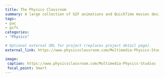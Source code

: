 ```yaml
---
title: The Physics Classroom
summary: A large collection of GIF animations and QuickTime movies designed to demonstrate physics principles in a visual manner.
tags:
- pac
- gifs
categories: 
- "Physics"

# Optional external URL for project (replaces project detail page).
external_link: https://www.physicsclassroom.com/Multimedia-Physics-Studios

image:
 caption: https://www.physicsclassroom.com/Multimedia-Physics-Studios
 focal_point: Smart
---
```

